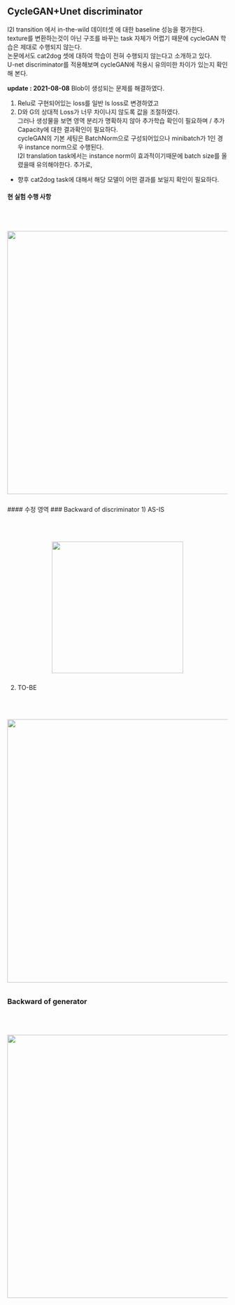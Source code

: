 
## CycleGAN+Unet discriminator
I2I transition 에서 in-the-wild 데이터셋 에 대한 baseline 성능을 평가한다.  
texture를 변환하는것이 아닌 구조를 바꾸는 task 자체가 어렵기 때문에 cycleGAN 학습은 제대로 수행되지 않는다.  
논문에서도  cat2dog 셋에 대하여 학습이 전혀 수행되지 않는다고 소개하고 있다.  
 U-net discriminator를 적용해보며 cycleGAN에 적용시 유의미한 차이가 있는지 확인해 본다.  

**update : 2021-08-08**
Blob이 생성되는 문제를 해결하였다.  
1) Relu로 구현되어있는 loss를 일반 ls loss로 변경하였고  
2) D와 G의 상대적 Loss가 너무 차이나지 않도록 값을 조절하였다.  
그러나 생성물을 보면 영역 분리가 명확하지 않아 추가학습 확인이 필요하며 / 추가 Capacity에 대한 결과확인이 필요하다.  
cycleGAN의 기본 세팅은 BatchNorm으로 구성되어있으나 minibatch가 1인 경우 instance norm으로 수행된다.  
I2I translation task에서는 instance norm이 효과적이기때문에 batch size를 올렸을때 유의해야한다.
추가로, 
* 향후 cat2dog task에 대해서 해당 모델이 어떤 결과를 보일지 확인이 필요하다.

#### 현 실험 수행 사항
<p align="center">
<img style="margin:50px 0 10px 0" src="https://user-images.githubusercontent.com/40943064/128622709-36dff1bf-01a6-4f47-bec7-f9a9b7ed24d8.png"   width=600 />
 

</p>
#### 수정 영역
### Backward of discriminator
1) AS-IS  
<p align="center">
<img style="margin:50px 0 10px 0" src="https://user-images.githubusercontent.com/40943064/128587308-f0a60e04-929c-4c69-9953-ae15ad8f7e6a.png"   width=300 />
</p>
  
  
2) TO-BE  

<p align="center">
<img style="margin:50px 0 10px 0" src="https://user-images.githubusercontent.com/40943064/128587299-20565248-899c-444d-bea7-01f582a43b09.png"   width=600 />
</p>

### Backward of generator
<p align="center">
<img style="margin:50px 0 10px 0" src="https://user-images.githubusercontent.com/40943064/128587446-6da890af-9c9f-4106-a16b-45a13b8fb60e.png"   width=600 />
</p>
